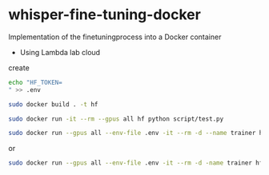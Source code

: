 # whisper-fine-tuning-docker
Implementation of the finetuningprocess into a Docker container

* Using Lambda lab cloud


create
```bash
echo "HF_TOKEN=
" >> .env
```

```bash
sudo docker build . -t hf
```

```bash
sudo docker run -it --rm --gpus all hf python script/test.py
```

```bash
sudo docker run --gpus all --env-file .env -it --rm -d --name trainer hf python script/run_training.py
```

or 

```bash
sudo docker run --gpus all --env-file .env -it --rm -d -name trainer hf python run_training.py experiment/whisper-small.yaml
```
